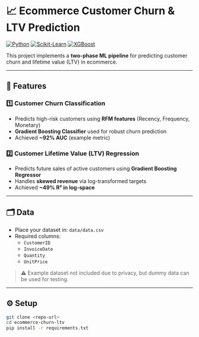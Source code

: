 # 📈 Ecommerce Customer Churn & LTV Prediction

[![Python](https://img.shields.io/badge/Python-3.12-blue)](https://www.python.org/)
[![Scikit-Learn](https://img.shields.io/badge/scikit--learn-1.3.0-green)](https://scikit-learn.org/)
[![XGBoost](https://img.shields.io/badge/XGBoost-1.7-orange)](https://xgboost.readthedocs.io/)

This project implements a **two-phase ML pipeline** for predicting customer churn and lifetime value (LTV) in ecommerce.

---

## 🔹 Features

### 1️⃣ Customer Churn Classification
- Predicts high-risk customers using **RFM features** (Recency, Frequency, Monetary)  
- **Gradient Boosting Classifier** used for robust churn prediction  
- Achieved **~92% AUC** (example metric)

### 2️⃣ Customer Lifetime Value (LTV) Regression
- Predicts future sales of active customers using **Gradient Boosting Regressor**  
- Handles **skewed revenue** via log-transformed targets  
- Achieved **~49% R² in log-space**

---

## 🗂️ Data

- Place your dataset in: `data/data.csv`  
- Required columns:  
  - `CustomerID`  
  - `InvoiceDate`  
  - `Quantity`  
  - `UnitPrice`  

> ⚠️ Example dataset not included due to privacy, but dummy data can be used for testing.

---

## ⚙️ Setup

```bash
git clone <repo-url>
cd ecommerce-churn-ltv
pip install -r requirements.txt
